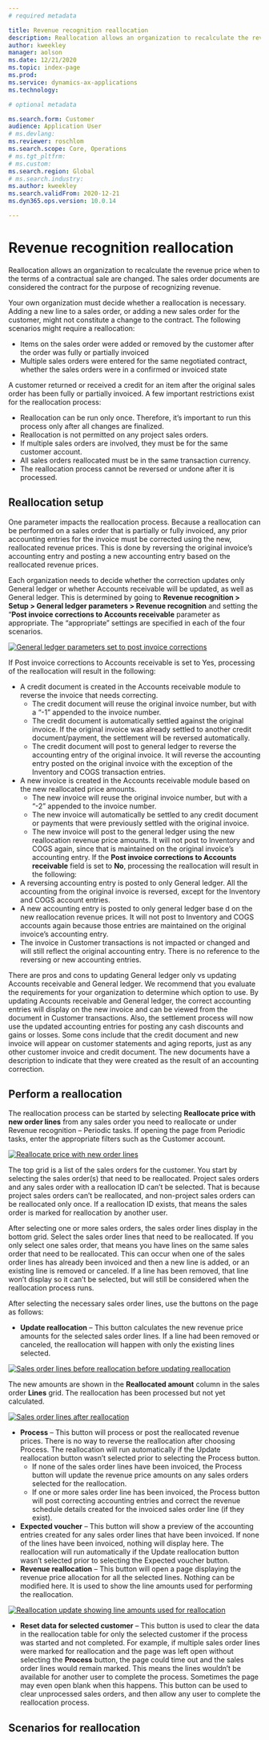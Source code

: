 ```yaml
---
# required metadata

title: Revenue recognition reallocation 
description: Reallocation allows an organization to recalculate the revenue price when to the terms of a contractual sale are changed. The sales order documents are considered the contract for the purpose of recognizing revenue. This topic includes multiple scenarios that describe how to recognize revenue in specific situations.
author: kweekley
manager: aolson
ms.date: 12/21/2020
ms.topic: index-page
ms.prod: 
ms.service: dynamics-ax-applications
ms.technology: 

# optional metadata

ms.search.form: Customer
audience: Application User
# ms.devlang: 
ms.reviewer: roschlom
ms.search.scope: Core, Operations
# ms.tgt_pltfrm: 
# ms.custom: 
ms.search.region: Global 
# ms.search.industry: 
ms.author: kweekley
ms.search.validFrom: 2020-12-21
ms.dyn365.ops.version: 10.0.14

---
```


# Revenue recognition reallocation

Reallocation allows an organization to recalculate the revenue price when to the terms of a contractual sale are changed.  The sales order documents are considered the contract for the purpose of recognizing revenue. 

Your own organization must decide whether a reallocation is necessary. Adding a new line to a sales order, or adding a new sales order for the customer, might not constitute a change to the contract. The following scenarios might require a reallocation:

- Items on the sales order were added or removed by the customer after the order was fully or partially invoiced
- Multiple sales orders were entered for the same negotiated contract, whether the sales orders were in a confirmed or invoiced state

A customer returned or received a credit for an item after the original sales order has been fully or partially invoiced. A few important restrictions exist for the reallocation process:

- Reallocation can be run only once.  Therefore, it’s important to run this process only after all changes are finalized. 
- Reallocation is not permitted on any project sales orders.
- If multiple sales orders are involved, they must be for the same customer account.
- All sales orders reallocated must be in the same transaction currency. 
- The reallocation process cannot be reversed or undone after it is processed. 

## Reallocation setup
One parameter impacts the reallocation process. Because a reallocation can be performed on a sales order that is partially or fully invoiced, any prior accounting entries for the invoice must be corrected using the new, reallocated revenue prices. This is done by reversing the original invoice’s accounting entry and posting a new accounting entry based on the reallocated revenue prices. 

Each organization needs to decide whether the correction updates only General ledger or whether Accounts receivable will be updated, as well as General ledger.  This is determined by going to **Revenue recognition > Setup > General ledger parameters > Revenue recognition** and setting the “**Post invoice corrections to Accounts receivable** parameter as appropriate. The “appropriate” settings are specified in each of the four scenarios. 

[![General ledger parameters set to post invoice corrections](./media/01_RevRecScenarios.png)](./media/01_RevRecScenarios.png)

If Post invoice corrections to Accounts receivable is set to Yes, processing of the reallocation will result in the following:
- A credit document is created in the Accounts receivable module to reverse the invoice that needs correcting.
  - The credit document will reuse the original invoice number, but with a “-1” appended to the invoice number. 
  - The credit document is automatically settled against the original invoice. If the original invoice was already settled to another credit document/payment, the settlement will be reversed automatically.
  - The credit document will post to general ledger to reverse the accounting entry of the original invoice. It will reverse the accounting entry posted on the original invoice with the exception of the Inventory and COGS transaction entries.  
- A new invoice is created in the Accounts receivable module based on the new reallocated price amounts. 
  - The new invoice will reuse the original invoice number, but with a “-2” appended to the invoice number. 
  - The new invoice will automatically be settled to any credit document or payments that were previously settled with the original invoice.  
  - The new invoice will post to the general ledger using the new reallocation revenue price amounts. It will not post to Inventory and COGS again, since that is maintained on the original invoice’s accounting entry. 
 If the **Post invoice corrections to Accounts receivable** field is set to **No**, processing the reallocation will result in the following:
- A reversing accounting entry is posted to only General ledger.  All the accounting from the original invoice is reversed, except for the Inventory and COGS account entries.  
- A new accounting entry is posted to only general ledger base d on the new reallocation revenue prices.  It will not post to Inventory and COGS accounts again because those entries are maintained on the original invoice’s accounting entry. 
- The invoice in Customer transactions is not impacted or changed and will still reflect the original accounting entry.  There is no reference to the reversing or new accounting entries. 

There are pros and cons to updating General ledger only vs updating Accounts receivable and General ledger. We recommend that you evaluate the requirements for your organization to determine which option to use. By updating Accounts receivable and General ledger, the correct accounting entries will display on the new invoice and can be viewed from the document in Customer transactions.  Also, the settlement process will now use the updated accounting entries for posting any cash discounts and gains or losses. Some cons include that the credit document and new invoice will appear on customer statements and aging reports, just as any other customer invoice and credit document. The new documents have a description to indicate that they were created as the result of an accounting correction. 

## Perform a reallocation
The reallocation process can be started by selecting **Reallocate price with new order lines** from any sales order you need to reallocate or under Revenue recognition – Periodic tasks.  If opening the page from Periodic tasks, enter the appropriate filters such as the Customer account. 

[![Reallocate price with new order lines](./media/02_RevRecScenarios.png)](./media/02_RevRecScenarios.png)

The top grid is a list of the sales orders for the customer. You start by selecting the sales order(s) that need to be reallocated. Project sales orders and any sales order with a reallocation ID can’t be selected.  That is because project sales orders can’t be reallocated, and non-project sales orders can be reallocated only once. If a reallocation ID exists, that means the sales order is marked for reallocation by another user. 

After selecting one or more sales orders, the sales order lines display in the bottom grid. Select the sales order lines that need to be reallocated.  If you only select one sales order, that means you have lines on the same sales order that need to be reallocated.  This can occur when one of the sales order lines has already been invoiced and then a new line is added, or an existing line is removed or canceled. If a line has been removed, that line won’t display so it can’t be selected, but will still be considered when the reallocation process runs. 

After selecting the necessary sales order lines, use the buttons on the page as follows:

- **Update reallocation** – This button calculates the new revenue price amounts for the selected sales order lines. If a line had been removed or canceled, the reallocation will happen with only the existing lines selected. 

[![Sales order lines before reallocation before updating reallocation](./media/03_RevRecScenarios.png)](./media/03_RevRecScenarios.png)

The new amounts are shown in the **Reallocated amount** column in the sales order **Lines** grid. The reallocation has been processed but not yet calculated.

[![Sales order lines after reallocation](./media/04_RevRecScenarios.png)](./media/04_RevRecScenarios.png)

- **Process** – This button will process or post the reallocated revenue prices.  There is no way to reverse the reallocation after choosing Process. The reallocation will run automatically if the Update reallocation button wasn’t selected prior to selecting the Process button.
  - If none of the sales order lines have been invoiced, the Process button will update the revenue price amounts on any sales orders selected for the reallocation. 
  - If one or more sales order line has been invoiced, the Process button will post correcting accounting entries and correct the revenue schedule details created for the invoiced sales order line (if they exist).
- **Expected voucher** – This button will show a preview of the accounting entries created for any sales order lines that have been invoiced.  If none of the lines have been invoiced, nothing will display here.  The reallocation will run automatically if the Update reallocation button wasn’t selected prior to selecting the Expected voucher button.
- **Revenue reallocation** – This button will open a page displaying the revenue price allocation for all the selected lines. Nothing can be modified here.  It is used to show the line amounts used for performing the reallocation. 

[![Reallocation update showing line amounts used for reallocation](./media/05_RevRecScenarios.png)](./media/05_RevRecScenarios.png)

- **Reset data for selected customer** – This button is used to clear the data in the reallocation table for only the selected customer if the process was started and not completed. For example, if multiple sales order lines were marked for reallocation and the page was left open without selecting the **Process** button, the page could time out and the sales order lines would remain marked.  This means the lines wouldn’t be available for another user to complete the process. Sometimes the page may even open blank when this happens. This button can be used to clear unprocessed sales orders, and then allow any user to complete the reallocation process.
 ## Scenarios for reallocation



